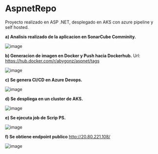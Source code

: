 # AspnetRepo

Proyecto realizado en ASP .NET, desplegado en AKS con azure pipeline y self hosted.


**a) Analisis realizado de la aplicacion en SonarCube Comminity.**

![image](https://user-images.githubusercontent.com/107892298/233513651-70f292b9-1a2a-472d-a82c-a7930af73320.png)

**b) Generacion de imagen en Docker y Push hacia Dockerhub.** Url: https://hub.docker.com/r/abygonz/aspnet/tags

![image](https://user-images.githubusercontent.com/107892298/233513821-be238467-ac78-48ff-b53f-0882f43bfb0f.png)

**c) Se genera CI/CD en Azure Devops.**

![image](https://user-images.githubusercontent.com/107892298/233512380-63bdfaa6-2236-4631-abc9-d80aa28b97dd.png)


**d) Se despliega en un cluster de AKS.**

![image](https://user-images.githubusercontent.com/107892298/233514240-bac3ad6d-cbfa-4af1-b62c-aa864a7acd38.png)


**e) Se ejecuta job de Scrip PS.**

![image](https://user-images.githubusercontent.com/107892298/233514207-5fe5da06-65a5-4266-a9d3-4ce2be448f16.png)

**f) Se obtiene endpoint publico**
http://20.80.221.108/

![image](https://user-images.githubusercontent.com/107892298/233514549-14ce5667-0bc8-41e0-a2a6-5dc76c6f507b.png)

